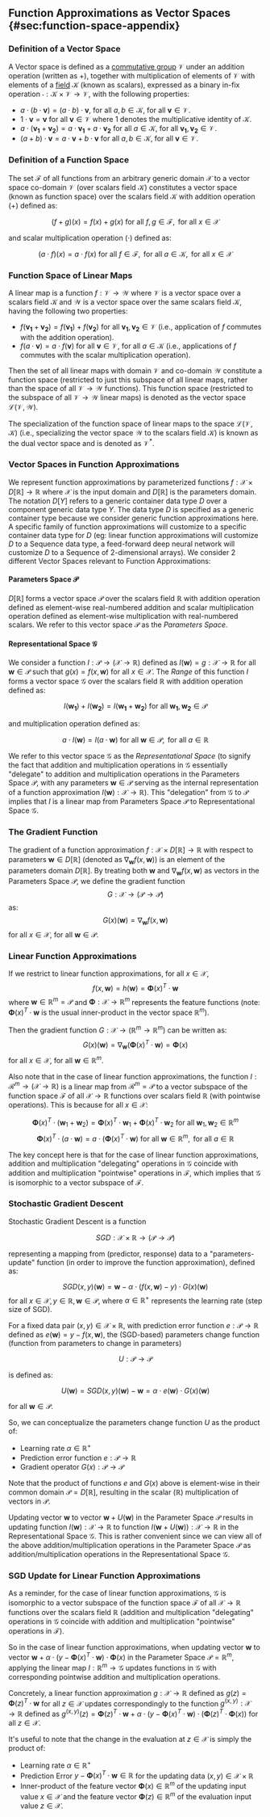 ## Function Approximations as Vector Spaces {#sec:function-space-appendix}

### Definition of a Vector Space

A Vector space is defined as a [commutative group](https://en.wikipedia.org/wiki/Abelian_group) $\mathcal{V}$ under an addition operation (written as $+$), together with multiplication of elements of $\mathcal{V}$ with elements of a [field](https://en.wikipedia.org/wiki/Field_(mathematics)) $\mathcal{K}$ (known as scalars), expressed as a binary in-fix operation $\cdot: \mathcal{K} \times \mathcal{V} \rightarrow \mathcal{V}$, with the following properties:

- $a \cdot (b \cdot \bm{v}) = (a \cdot b) \cdot \bm{v}$, for all $a, b \in \mathcal{K}$, for all $\bm{v} \in \mathcal{V}$.
- $1 \cdot \bm{v} = \bm{v}$ for all $\bm{v} \in \mathcal{V}$ where $1$ denotes the multiplicative identity of $\mathcal{K}$.
- $a \cdot (\bm{v_1} + \bm{v_2}) = a \cdot \bm{v_1} + a \cdot \bm{v_2}$ for all $a \in \mathcal{K}$, for all $\bm{v_1}, \bm{v_2} \in \mathcal{V}$.
- $(a + b) \cdot \bm{v} = a \cdot \bm{v} + b \cdot \bm{v}$ for all $a, b \in \mathcal{K}$, for all $\bm{v} \in \mathcal{V}$.

### Definition of a Function Space

The set $\mathcal{F}$ of all functions from an arbitrary generic domain $\mathcal{X}$ to a vector space co-domain $\mathcal{V}$ (over scalars field $\mathcal{K}$) constitutes a vector space (known as function space) over the scalars field $\mathcal{K}$ with addition operation ($+$) defined as:

$$(f + g)(x) = f(x) + g(x) \text{ for all } f, g \in \mathcal{F}, \text{ for all } x \in \mathcal{X}$$

and scalar multiplication operation ($\cdot$) defined as:

$$(a \cdot f)(x) = a \cdot f(x) \text{ for all } f \in \mathcal{F}, \text{ for all } a \in \mathcal{K}, \text{ for all } x \in \mathcal{X}$$

### Function Space of Linear Maps

A linear map is a function $f: \mathcal{V} \rightarrow \mathcal{W}$ where $\mathcal{V}$ is a vector space over a scalars field $\mathcal{K}$ and $\mathcal{W}$ is a vector space over the same scalars field $\mathcal{K}$, having the following two properties:

- $f(\bm{v_1} + \bm{v_2}) = f(\bm{v_1}) + f(\bm{v_2})$ for all $\bm{v_1}, \bm{v_2} \in \mathcal{V}$ (i.e., application of $f$ commutes with the addition operation).
- $f(a \cdot \bm{v}) = a \cdot f(\bm{v})$ for all $\bm{v} \in \mathcal{V}$, for all $a \in \mathcal{K}$ (i.e., applications of $f$ commutes with the scalar multiplication operation).

Then the set of all linear maps with domain $\mathcal{V}$ and co-domain $\mathcal{W}$ constitute a function space (restricted to just this subspace of all linear maps, rather than the space of all $\mathcal{V} \rightarrow \mathcal{W}$ functions). This function space (restricted to the subspace of all $\mathcal{V} \rightarrow \mathcal{W}$ linear maps) is denoted as the vector space $\mathcal{L}(\mathcal{V}, \mathcal{W})$.

The specialization of the function space of linear maps to the space $\mathcal{L}(\mathcal{V}, \mathcal{K})$ (i.e., specializing the vector space $\mathcal{W}$ to the scalars field $\mathcal{K}$) is known as the dual vector space and is denoted as $\mathcal{V}^*$.

### Vector Spaces in Function Approximations

We represent function approximations by parameterized functions $f: \mathcal{X} \times D[\mathbb{R}] \rightarrow \mathbb{R}$ where $\mathcal{X}$ is the input domain and $D[\mathbb{R}]$ is the parameters domain. The notation $D[Y]$ refers to a generic container data type $D$ over a component generic data type $Y$. The data type $D$ is specified as a generic container type because we consider generic function approximations here. A specific family of function approximations will customize to a specific container data type for $D$ (eg: linear function approximations will customize $D$ to a Sequence data type, a feed-forward deep neural network will customize $D$ to a Sequence of 2-dimensional arrays). We consider 2 different Vector Spaces relevant to Function Approximations:

#### Parameters Space $\mathcal{P}$

$D[\mathbb{R}]$ forms a vector space $\mathcal{P}$ over the scalars field $\mathbb{R}$ with addition operation defined as element-wise real-numbered addition and scalar multiplication operation defined as element-wise multiplication with real-numbered scalars. We refer to this vector space $\mathcal{P}$ as the *Parameters Space*.

#### Representational Space $\mathcal{G}$

We consider a function $I: \mathcal{P} \rightarrow (\mathcal{X} \rightarrow \mathbb{R})$ defined as $I(\bm{w}) = g: \mathcal{X} \rightarrow \mathbb{R}$ for all $\bm{w} \in \mathcal{P}$ such that $g(x) = f(x, \bm{w})$ for all $x \in \mathcal{X}$. The *Range* of this function $I$ forms a vector space $\mathcal{G}$ over the scalars field $\mathbb{R}$ with addition operation defined as:

$$I(\bm{w_1}) + I(\bm{w_2}) = I(\bm{w_1} + \bm{w_2}) \text{ for all } \bm{w_1}, \bm{w_2} \in \mathcal{P}$$

and multiplication operation defined as:

$$a \cdot I(\bm{w}) = I(a \cdot \bm{w}) \text{ for all } \bm{w} \in \mathcal{P}, \text{ for all } a \in \mathbb{R}$$

We refer to this vector space $\mathcal{G}$ as the *Representational Space* (to signify the fact that addition and multiplication operations in $\mathcal{G}$ essentially "delegate" to addition and multiplication operations in the Parameters Space $\mathcal{P}$, with any parameters $\bm{w} \in \mathcal{P}$ serving as the internal representation of a function approximation $I(\bm{w}): \mathcal{X} \rightarrow \mathbb{R}$). This "delegation" from $\mathcal{G}$ to $\mathcal{P}$ implies that $I$ is a linear map from Parameters Space $\mathcal{P}$ to Representational Space $\mathcal{G}$.

### The Gradient Function

The gradient of a function approximation $f: \mathcal{X} \times D[\mathbb{R}] \rightarrow \mathbb{R}$ with respect to parameters $\bm{w} \in D[\mathbb{R}]$ (denoted as $\nabla_{\bm{w}} f(x, \bm{w})$) is an element of the parameters domain $D[\mathbb{R}]$. By treating both $\bm{w}$ and $\nabla_{\bm{w}} f(x, \bm{w})$ as vectors in the Parameters Space $\mathcal{P}$, we define the gradient function
$$G: \mathcal{X} \rightarrow (\mathcal{P} \rightarrow \mathcal{P})$$
as:
$$G(x)(\bm{w}) = \nabla_{\bm{w}} f(x, \bm{w})$$
for all $x \in \mathcal{X}$, for all $\bm{w} \in \mathcal{P}$.

### Linear Function Approximations

If we restrict to linear function approximations, for all $x \in \mathcal{X}$,
$$f(x, \bm{w}) = h(\bm{w}) = \bm{\Phi}(x)^T \cdot \bm{w}$$
where $\bm{w} \in \mathbb{R}^m = \mathcal{P}$ and $\bm{\Phi}: \mathcal{X} \rightarrow \mathbb{R}^m$ represents the feature functions (note: $\bm{\Phi}(x)^T \cdot \bm{w}$ is the usual inner-product in the vector space $\mathbb{R}^m$).

Then the gradient function $G: \mathcal{X} \rightarrow (\mathbb{R}^m \rightarrow \mathbb{R}^m)$ can be written as:
$$G(x)(\bm{w}) = \nabla_{\bm{w}} (\bm{\Phi}(x)^T \cdot \bm{w}) = \bm{\Phi}(x)$$
for all $x \in \mathcal{X}$, for all $\bm{w} \in \mathbb{R}^m$.

Also note that in the case of linear function approximations, the function $I: \mathcal{R}^m \rightarrow (\mathcal{X} \rightarrow \mathbb{R})$ is a linear map from $\mathcal{R}^m = \mathcal{P}$ to a vector subspace of the function space $\mathcal{F}$ of all $\mathcal{X} \rightarrow \mathbb{R}$ functions over scalars field $\mathbb{R}$ (with pointwise operations). This is because for all $x \in \mathcal{X}$:

$$\bm{\Phi}(x)^T \cdot (\bm{w}_1 + \bm{w}_2) = \bm{\Phi}(x)^T \cdot \bm{w}_1 + \bm{\Phi}(x)^T \cdot \bm{w}_2 \text{ for all } \bm{w}_1, \bm{w}_2 \in \mathbb{R}^m$$
$$\bm{\Phi}(x)^T \cdot (a \cdot \bm{w}) = a \cdot (\bm{\Phi}(x)^T \cdot \bm{w}) \text{ for all } \bm{w} \in \mathbb{R}^m, \text{ for all } a \in \mathbb{R}$$

The key concept here is that for the case of linear function approximations, addition and multiplication "delegating" operations in $\mathcal{G}$ coincide with addition and multiplication "pointwise" operations in $\mathcal{F}$, which implies that $\mathcal{G}$ is isomorphic to a vector subspace of $\mathcal{F}$.

### Stochastic Gradient Descent

Stochastic Gradient Descent is a function

$$SGD: \mathcal{X} \times \mathbb{R} \rightarrow (\mathcal{P} \rightarrow \mathcal{P})$$

representing a mapping from (predictor, response) data to a "parameters-update" function (in order to improve the function approximation), defined as:

$$SGD(x, y)(\bm{w}) = \bm{w} - \alpha \cdot (f(x, \bm{w}) - y) \cdot G(x)(\bm{w})$$
for all $x \in \mathcal{X}, y \in \mathbb{R}, \bm{w} \in \mathcal{P}$, where $\alpha \in \mathbb{R}^+$ represents the learning rate (step size of SGD).

For a fixed data pair $(x, y) \in \mathcal{X} \times \mathbb{R}$, with prediction error function $e: \mathcal{P} \rightarrow \mathbb{R}$ defined as $e(\bm{w}) = y - f(x, \bm{w})$, the (SGD-based) parameters change function (function from parameters to change in parameters)

$$U: \mathcal{P} \rightarrow \mathcal{P}$$

is defined as:

$$U(\bm{w}) = SGD(x, y)(\bm{w}) - \bm{w} = \alpha \cdot e(\bm{w}) \cdot G(x)(\bm{w})$$

for all $\bm{w} \in \mathcal{P}$.

So, we can conceptualize the parameters change function $U$ as the product of:

- Learning rate $\alpha \in \mathbb{R}^+$
- Prediction error function $e: \mathcal{P} \rightarrow \mathbb{R}$
- Gradient operator $G(x): \mathcal{P} \rightarrow \mathcal{P}$

Note that the product of functions $e$ and $G(x)$ above is element-wise in their common domain $\mathcal{P} = D[\mathbb{R}]$, resulting in the scalar ($\mathbb{R}$) multiplication of vectors in $\mathcal{P}$.

Updating vector $\bm{w}$ to vector $\bm{w} + U(\bm{w})$ in the Parameter Space $\mathcal{P}$ results in updating function $I(\bm{w}): \mathcal{X} \rightarrow \mathbb{R}$ to function $I(\bm{w} + U(\bm{w})): \mathcal{X} \rightarrow \mathbb{R}$ in the Representational Space $\mathcal{G}$. This is rather convenient since we can view all of the above addition/multiplication operations in the Parameter Space $\mathcal{P}$ as addition/multiplication operations in the Representational Space $\mathcal{G}$.

### SGD Update for Linear Function Approximations

As a reminder, for the case of linear function approximations, $\mathcal{G}$ is isomorphic to a vector subspace of the function space $\mathcal{F}$ of all $\mathcal{X} \rightarrow \mathbb{R}$ functions over the scalars field $\mathbb{R}$ (addition and multiplication "delegating" operations in $\mathcal{G}$ coincide with addition and multiplication "pointwise" operations in $\mathcal{F}$).

So in the case of linear function approximations, when updating vector $\bm{w}$ to vector $\bm{w} + \alpha \cdot (y - \bm{\Phi}(x)^T \cdot \bm{w}) \cdot \bm{\Phi}(x)$ in the Parameter Space $\mathcal{P} = \mathbb{R}^m$, applying the linear map $I: \mathbb{R}^m \rightarrow \mathcal{G}$ updates functions in $\mathcal{G}$ with corresponding pointwise addition and multiplication operations.

Concretely, a linear function approximation $g: \mathcal{X} \rightarrow \mathbb{R}$ defined as $g(z) = \bm{\Phi}(z)^T \cdot \bm{w}$ for all $z \in \mathcal{X}$ updates correspondingly to the function $g^{(x,y)}: \mathcal{X} \rightarrow \mathbb{R}$ defined as $g^{(x,y)}(z) = \bm{\Phi}(z)^T \cdot \bm{w} + \alpha \cdot (y - \bm{\Phi}(x)^T \cdot \bm{w}) \cdot (\bm{\Phi}(z)^T \cdot \bm{\Phi}(x))$ for all $z \in \mathcal{X}$.

It's useful to note that the change in the evaluation at $z \in \mathcal{X}$ is simply the product of:

- Learning rate $\alpha \in \mathbb{R}^+$
- Prediction Error $y - \bm{\Phi}(x)^T \cdot \bm{w} \in \mathbb{R}$ for the updating data $(x,y) \in \mathcal{X} \times \mathbb{R}$
- Inner-product of the feature vector $\bm{\Phi}(x) \in \mathbb{R}^m$ of the updating input value $x \in \mathcal{X}$ and the feature vector $\bm{\Phi}(z) \in \mathbb{R}^m$ of the evaluation input value $z \in \mathcal{X}$.
